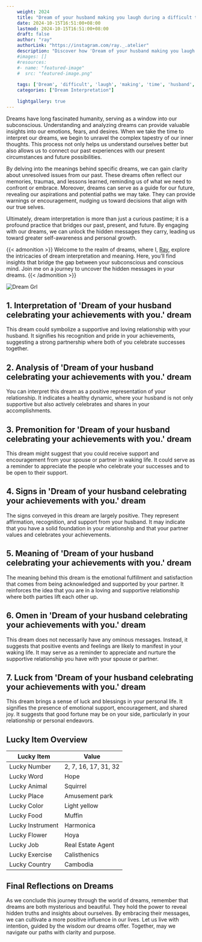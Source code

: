 ```yaml
---
    weight: 2024
    title: "Dream of your husband making you laugh during a difficult time."  # Assuming 'title' column exists
    date: 2024-10-15T16:51:00+08:00
    lastmod: 2024-10-15T16:51:00+08:00
    draft: false
    author: "ray"
    authorLink: "https://instagram.com/ray._.atelier"
    description: "Discover how 'Dream of your husband making you laugh during a difficult time.' can interpret your future and uncover its significant meanings in your life."
    #images: []
    #resources:
    #- name: "featured-image"
    #  src: "featured-image.png"
    
    tags: ['Dream', 'difficult', 'laugh', 'making', 'time', 'husband', 'you']
    categories: ["Dream Interpretation"]
    
    lightgallery: true
---
```

    
Dreams have long fascinated humanity, serving as a window into our subconscious. Understanding and analyzing dreams can provide valuable insights into our emotions, fears, and desires. When we take the time to interpret our dreams, we begin to unravel the complex tapestry of our inner thoughts. This process not only helps us understand ourselves better but also allows us to connect our past experiences with our present circumstances and future possibilities.

By delving into the meanings behind specific dreams, we can gain clarity about unresolved issues from our past. These dreams often reflect our memories, traumas, and lessons learned, reminding us of what we need to confront or embrace. Moreover, dreams can serve as a guide for our future, revealing our aspirations and potential paths we may take. They can provide warnings or encouragement, nudging us toward decisions that align with our true selves.

Ultimately, dream interpretation is more than just a curious pastime; it is a profound practice that bridges our past, present, and future. By engaging with our dreams, we can unlock the hidden messages they carry, leading us toward greater self-awareness and personal growth.

{{< admonition >}}
Welcome to the realm of dreams, where I, [Ray](https://instagram.com/ray._.atelier), explore the intricacies of dream interpretation and meaning. Here, you’ll find insights that bridge the gap between your subconscious and conscious mind. Join me on a journey to uncover the hidden messages in your dreams.
{{< /admonition >}}

![Dream Grl](https://cdn.pixabay.com/photo/2017/11/02/03/35/gothic-2910057_1280.jpg "Dream Grl")

## 1. Interpretation of 'Dream of your husband celebrating your achievements with you.' dream
 This dream could symbolize a supportive and loving relationship with your husband. It signifies his recognition and pride in your achievements, suggesting a strong partnership where both of you celebrate successes together.

## 2. Analysis of 'Dream of your husband celebrating your achievements with you.' dream
 You can interpret this dream as a positive representation of your relationship. It indicates a healthy dynamic, where your husband is not only supportive but also actively celebrates and shares in your accomplishments.

## 3. Premonition for 'Dream of your husband celebrating your achievements with you.' dream
 This dream might suggest that you could receive support and encouragement from your spouse or partner in waking life. It could serve as a reminder to appreciate the people who celebrate your successes and to be open to their support.

## 4. Signs in 'Dream of your husband celebrating your achievements with you.' dream
 The signs conveyed in this dream are largely positive. They represent affirmation, recognition, and support from your husband. It may indicate that you have a solid foundation in your relationship and that your partner values and celebrates your achievements.

## 5. Meaning of 'Dream of your husband celebrating your achievements with you.' dream
 The meaning behind this dream is the emotional fulfillment and satisfaction that comes from being acknowledged and supported by your partner. It reinforces the idea that you are in a loving and supportive relationship where both parties lift each other up.

## 6. Omen in 'Dream of your husband celebrating your achievements with you.' dream
 This dream does not necessarily have any ominous messages. Instead, it suggests that positive events and feelings are likely to manifest in your waking life. It may serve as a reminder to appreciate and nurture the supportive relationship you have with your spouse or partner.

## 7. Luck from 'Dream of your husband celebrating your achievements with you.' dream
 This dream brings a sense of luck and blessings in your personal life. It signifies the presence of emotional support, encouragement, and shared joy. It suggests that good fortune may be on your side, particularly in your relationship or personal endeavors.

## Lucky Item Overview
| Lucky Item          | Value              |
|---------------|--------------------|
| Lucky Number        | 2, 7, 16, 17, 31, 32  |
| Lucky Word          | Hope |
| Lucky Animal        | Squirrel |
| Lucky Place         | Amusement park     |
| Lucky Color         | Light yellow     |
| Lucky Food          | Muffin      |
| Lucky Instrument    | Harmonica |
| Lucky Flower        | Hoya    |
| Lucky Job           | Real Estate Agent       |
| Lucky Exercise      | Calisthenics  |
| Lucky Country       | Cambodia    |


##  Final Reflections on Dreams

As we conclude this journey through the world of dreams, remember that dreams are both mysterious and beautiful. They hold the power to reveal hidden truths and insights about ourselves. By embracing their messages, we can cultivate a more positive influence in our lives. Let us live with intention, guided by the wisdom our dreams offer. Together, may we navigate our paths with clarity and purpose.

